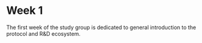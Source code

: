 # Week 1

The first week of the study group is dedicated to general introduction to the protocol and R&D ecosystem. 

